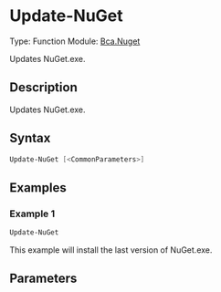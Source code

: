 # Update-NuGet
Type: Function
Module: [Bca.Nuget](../ReadMe.md)

Updates NuGet.exe.
## Description
Updates NuGet.exe.
## Syntax
```powershell
Update-NuGet [<CommonParameters>]
```
## Examples
### Example 1
```powershell
Update-NuGet
```
This example will install the last version of NuGet.exe.
## Parameters

